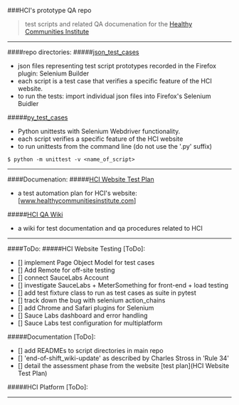 ###HCI's prototype QA repo
>test scripts and related QA documenation for the [Healthy Communities Institute]  

__________________________

####repo directories:
#####[json_test_cases]
- json files representing test script prototypes recorded in the Firefox plugin: Selenium Builder
- each script is a test case that verifies a specific feature of the HCI website.
- to run the tests: import individual json files into Firefox's Selenium Buidler

#####[py_test_cases]
- Python unittests with Selenium Webdriver functionality.
- each script verifies a specific feature of the HCI website
- to run unittests from the command line (do not use the '.py' suffix)  

>
```cli
$ python -m unittest -v <name_of_script>
```

__________________________________
####Documenation:
#####[HCI Website Test Plan]
- a test automation plan for HCI's website: [www.healthycommunitiesinstitute.com] 

#####[HCI QA Wiki]
- a wiki for test documentation and qa procedures related to HCI

_________________________________
####ToDo:
#####HCI Website Testing [ToDo]:
- [] implement Page Object Model for test cases
- [] Add Remote for off-site testing
- [] connect SauceLabs Account
- [] investigate SauceLabs + MeterSomething for front-end + load testing
- [] add test fixture class to run as test cases as suite in pytest
- [] track down the bug with selenium action_chains
- [] add Chrome and Safari plugins for Selenium
- [] Sauce Labs dashboard and error handling
- [] Sauce Labs test configuration for multiplatform

#####Documentation [ToDo]:
- [] add READMEs to script directories in main repo
- [] 'end-of-shift_wiki-update' as described by Charles Stross in 'Rule 34'
- [] detail the assessment phase from the website [test plan](HCI Website Test Plan)

#####HCI Platform [ToDo]:
______________________________________

[py_test_cases]:https://github.com/jayjaycody/hci_qa/tree/master/py_test_cases
[HCI Website Test Plan]:https://github.com/jayjaycody/hci_qa/wiki/HCI-Website-Test-Plan
[Healthy Communities Institute]:https://healthycommunitiesinstitute.com
[www.healthycommunitiesinstitute.com]:https://healthycommunitiesinstitute.com
[HCI QA Wiki]:https://github.com/jayjaycody/hci_qa/wiki
[json_test_cases]:https://github.com/jayjaycody/hci_qa/tree/master/json_test_cases
